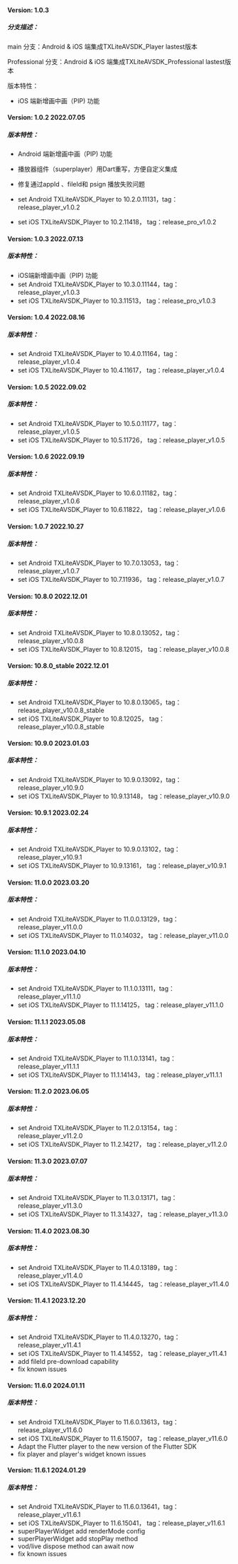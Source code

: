 #### Version: 1.0.3

##### 分支描述：

main 分支：Android & iOS 端集成TXLiteAVSDK_Player lastest版本

Professional 分支：Android & iOS 端集成TXLiteAVSDK_Professional lastest版本

版本特性：

- iOS 端新增画中画（PIP) 功能


#### Version: 1.0.2  2022.07.05

##### 版本特性：

- Android 端新增画中画（PIP) 功能
- 播放器组件（superplayer）用Dart重写，方便自定义集成
- 修复通过appId 、fileId和 psign 播放失败问题

- set Android TXLiteAVSDK_Player to 10.2.0.11131，tag：release_player_v1.0.2
- set iOS TXLiteAVSDK_Player to 10.2.11418， tag：release_pro_v1.0.2

#### Version: 1.0.3  2022.07.13

##### 版本特性：

- iOS端新增画中画（PIP) 功能
- set Android TXLiteAVSDK_Player to 10.3.0.11144，tag：release_player_v1.0.3
- set iOS TXLiteAVSDK_Player to 10.3.11513， tag：release_pro_v1.0.3

#### Version: 1.0.4  2022.08.16

##### 版本特性：

- set Android TXLiteAVSDK_Player to 10.4.0.11164，tag：release_player_v1.0.4
- set iOS TXLiteAVSDK_Player to 10.4.11617， tag：release_player_v1.0.4

#### Version: 1.0.5  2022.09.02

##### 版本特性：

- set Android TXLiteAVSDK_Player to 10.5.0.11177，tag：release_player_v1.0.5
- set iOS TXLiteAVSDK_Player to 10.5.11726， tag：release_player_v1.0.5

#### Version: 1.0.6  2022.09.19

##### 版本特性：

- set Android TXLiteAVSDK_Player to 10.6.0.11182，tag：release_player_v1.0.6
- set iOS TXLiteAVSDK_Player to 10.6.11822， tag：release_player_v1.0.6


#### Version: 1.0.7  2022.10.27

##### 版本特性：

- set Android TXLiteAVSDK_Player to 10.7.0.13053，tag：release_player_v1.0.7
- set iOS TXLiteAVSDK_Player to 10.7.11936， tag：release_player_v1.0.7


#### Version: 10.8.0  2022.12.01

##### 版本特性：

- set Android TXLiteAVSDK_Player to 10.8.0.13052，tag：release_player_v10.0.8
- set iOS TXLiteAVSDK_Player to 10.8.12015， tag：release_player_v10.0.8


#### Version: 10.8.0_stable 2022.12.01

##### 版本特性：

- set Android TXLiteAVSDK_Player to 10.8.0.13065，tag：release_player_v10.0.8_stable
- set iOS TXLiteAVSDK_Player to 10.8.12025， tag：release_player_v10.0.8_stable


#### Version: 10.9.0 2023.01.03

##### 版本特性：

- set Android TXLiteAVSDK_Player to 10.9.0.13092，tag：release_player_v10.9.0
- set iOS TXLiteAVSDK_Player to 10.9.13148， tag：release_player_v10.9.0


#### Version: 10.9.1 2023.02.24

##### 版本特性：

- set Android TXLiteAVSDK_Player to 10.9.0.13102，tag：release_player_v10.9.1
- set iOS TXLiteAVSDK_Player to 10.9.13161， tag：release_player_v10.9.1


#### Version: 11.0.0 2023.03.20

##### 版本特性：

- set Android TXLiteAVSDK_Player to 11.0.0.13129，tag：release_player_v11.0.0
- set iOS TXLiteAVSDK_Player to 11.0.14032， tag：release_player_v11.0.0


#### Version: 11.1.0 2023.04.10

##### 版本特性：

- set Android TXLiteAVSDK_Player to 11.1.0.13111，tag：release_player_v11.1.0
- set iOS TXLiteAVSDK_Player to 11.1.14125， tag：release_player_v11.1.0


#### Version: 11.1.1 2023.05.08

##### 版本特性：

- set Android TXLiteAVSDK_Player to 11.1.0.13141，tag：release_player_v11.1.1
- set iOS TXLiteAVSDK_Player to 11.1.14143， tag：release_player_v11.1.1


#### Version: 11.2.0 2023.06.05

##### 版本特性：

- set Android TXLiteAVSDK_Player to 11.2.0.13154，tag：release_player_v11.2.0
- set iOS TXLiteAVSDK_Player to 11.2.14217， tag：release_player_v11.2.0

#### Version: 11.3.0 2023.07.07

##### 版本特性：

- set Android TXLiteAVSDK_Player to 11.3.0.13171，tag：release_player_v11.3.0
- set iOS TXLiteAVSDK_Player to 11.3.14327， tag：release_player_v11.3.0

#### Version: 11.4.0 2023.08.30

##### 版本特性：

- set Android TXLiteAVSDK_Player to 11.4.0.13189，tag：release_player_v11.4.0
- set iOS TXLiteAVSDK_Player to 11.4.14445， tag：release_player_v11.4.0


#### Version: 11.4.1 2023.12.20

##### 版本特性：

- set Android TXLiteAVSDK_Player to 11.4.0.13270，tag：release_player_v11.4.1
- set iOS TXLiteAVSDK_Player to 11.4.14552， tag：release_player_v11.4.1
- add fileId pre-download capability
- fix known issues


#### Version: 11.6.0 2024.01.11

##### 版本特性：

- set Android TXLiteAVSDK_Player to 11.6.0.13613，tag：release_player_v11.6.0
- set iOS TXLiteAVSDK_Player to 11.6.15007， tag：release_player_v11.6.0
- Adapt the Flutter player to the new version of the Flutter SDK
- fix player and player's widget known issues


#### Version: 11.6.1 2024.01.29

##### 版本特性：

- set Android TXLiteAVSDK_Player to 11.6.0.13641，tag：release_player_v11.6.1
- set iOS TXLiteAVSDK_Player to 11.6.15041， tag：release_player_v11.6.1
- superPlayerWidget add renderMode config
- superPlayerWidget add stopPlay method
- vod/live dispose method can await now
- fix known issues